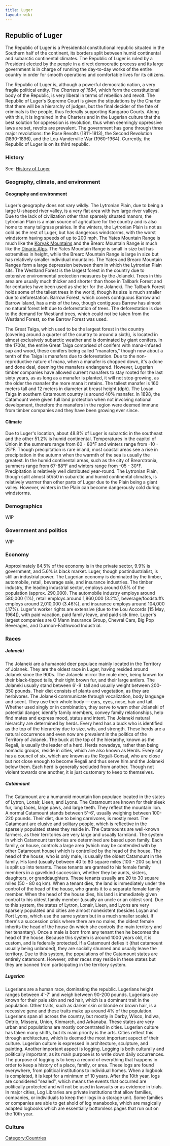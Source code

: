 ```yaml
---
title: Luger
layout: wiki
---
```

## Republic of Luger

The Republic of Luger is a Presidential constitutional republic situated
in the Southern half of the continent, its borders split between humid
continental and subarctic continental climates. The Republic of Luger is
ruled by a President elected by the people in a direct democratic
process and its large government is in charge of running the day-to-day
works of the entire country in order for smooth operations and
comfortable lives for its citizens.

The Republic of Luger is, although a powerful democratic nation, a very
fragile political entity. The *Charters of 1684*, which form the
constitutional body of the Republic, is very liberal in terms of
rebellion and revolt. The Republic of Luger's Supreme Court is given the
stipulations by the Charter that there will be a hierarchy of judges,
but the final decider of the fate of criminals is the people, thus
federally supporting Kangaroo Courts. Along with this, it is ingrained
in the Charters and in the Lugerian culture that the best solution for
oppression is revolution, thus when seemingly oppressive laws are set,
revolts are prevalent. The government has gone through three major
revolutions: the Rose Revolts (1811-1813), the Second Revolution
(1890-1896), and the Lou-Vanderville War (1960-1964). Currently, the
Republic of Luger is on its third republic.

### History

See: [History of Luger](History_of_Luger "wikilink")

### Geography, climate, and environment

#### Geography and environment

Luger's geography does not vary wildly. The Lytronian Plain, due to
being a large U-shaped river valley, is a very flat area with two large
river valleys. Due to the lack of civilization other than sparsely
situated manors, the Lytronian Plain is a main source of agriculture for
the country and is also home to many tallgrass prairies. In the winters,
the Lytronian Plain is not as cold as the rest of Luger, but has
dangerous windstorms, with the worst windstorm having speeds of up to
200 mph. The Yates Mountain Range is much like the [Koryak
Mountains](https://en.wikipedia.org/wiki/Koryak_Mountains) and the
Brearc Mountain Range is much like the [Dinaric
Alps](https://en.wikipedia.org/wiki/Dinaric_Alps). The Yates Mountain
Range is small in size but has extremities in height, while the Brearc
Mountain Range is large in size but has relatively smaller individual
mountains. The Yates and Brearc Mountain Ranges form a large depression
between them in which the Lytronian Plain sits. The Westland Forest is
the largest forest in the country due to extensive environmental
protection measures by the Jolaneki. Trees in this area are usually much
thicker and shorter than those in Tallbark Forest and for centuries have
been used as shelter for the Jolaneki. The Tallbark Forest holds some of
the tallest trees in the world, though its size is much smaller due to
deforestation. Barrow Forest, which covers contiguous Barrow and Barrow
Island, has a mix of the two, though contiguous Barrow has almost no
natural forest left due to deforestation of trees. The deforestation is
due to the demand for Westland trees, which could not be taken from the
Westland Forest, so the Barrow Forest was used.

The Great Taiga, which used to be the largest forest in the country
(covering around a quarter of the country to around a sixth), is located
in almost exclusively subarctic weather and is dominated by giant
conifers. In the 1700s, the entire Great Taiga comprised of conifers
with mana-infused sap and wood, these conifers being called "manafers,"
though now about a tenth of the Taiga is manafers due to deforestation.
Due to the non-reproductive nature of mana, when a manafer is chopped
down, it's a done and done deal, deeming the manafers endangered.
However, Lugerian timber companies have allowed current manafers to stay
rooted for the last sixty years, as as long as a manafer is planted, it
will not stop growing, as the older the manafer the more mana it
retains. The tallest manafer is 160 meters tall and 12 meters in
diameter at breast height (dph). The Loyan Taiga in southern Catamount
country is around 40% manafer. In 1898, the Catamount were given full
land protection when not involving national development, therefore the
manafers in the region were deemed immune from timber companies and they
have been growing ever since.

#### Climate

Due to Luger's location, about 48.8% of Luger is subarctic in the
southeast and the other 51.2% is humid continental. Temperatures in the
capitol of Union in the summers range from 60 - 80°F and winters range
from -10 - 25°F. Though precipitation is rare inland, most coastal areas
see a rise in precipitation in the autumn when the warmth of the sea is
usually the greatest. In the humid continental areas, such as the city
of Brearctronia, summers range from 67-88°F and winters range from -05 -
30°F. Precipitation is relatively well distributed year-round. The
Lytronian Plain, though split almost 50/50 in subarctic and humid
continental climates, is relatively warmer than other parts of Luger due
to the Plain being a giant valley. However, winters in the Plain can
become dangerously cold during windstorms.

### Demographics

WIP

### Government and politics

WIP

### Economy

Approximately 84.5% of the economy is in the private sector, 9.9% is
government, and 5.6% is black market. Luger, though postindustrialist,
is still an industrial power. The Lugerian economy is dominated by the
timber, automobile, retail, beverage sale, and insurance industries. The
timber industry, the leading industrial sector, employs around 0.5% of
the population (approx. 290,000). The automobile industry employs around
580,000 (1%), retail employs around 1,860,000 (3.2%),
beverage/foodstuffs employs around 2,010,000 (3.46%), and insurance
employs around 104,000 (.17%). Luger's worker rights are extensive (due
to the Lou Accords \[15 May, 1964\]), with paid vacation, paid family
leave, and paid sick time. Luger's largest companies are O'Mann
Insurance Group, Chevral Cars, Big Pop Beverages, and Durmon-Faithwood
Industrial.

### Races

##### Jolaneki

The Jolaneki are a humanoid deer populace mainly located in the
Territory of Jolanek. They are the oldest race in Luger, having resided
around Jolanek since the 900s. The Jolaneki mirror the mule deer, being
known for their black-tipped tails, their tight brown fur, and their
large antlers. The Jolaneki usually stand between 6'-9' tall and usually
weight between 200-350 pounds. Their diet consists of plants and
vegetation, as they are herbivores. The Jolaneki communicate through
vocalization, body language and scent. They use their whole body — ears,
eyes, nose, hair and tail. Whether used singly or in combination, they
serve to warn other Jolaneki of potential danger, identify family
members, convey family relationships, help find mates and express mood,
status and intent. The Jolaneki natural hierarchy are determined by
herds. Every herd has a buck who is identified as the top of the
hierarchy due to size, wits, and strength. These herds are a natural
occurrence and even now are prevalent in the politics of the Territory
of Jolanek. The buck at the top of the hierarchy, known as the Regali,
is usually the leader of a herd. Herds nowadays, rather than being
nomadic groups, reside in cities, which are also known as Herds. Every
city has a council of six, which are known as the Regali-Consal, who are
close but not close enough to become Regali and thus serve him and the
Jolaneki below them. Each herd is generally secluded from another.
Though not violent towards one another, it is just customary to keep to
themselves.

##### Catamount

The Catamount are a humanoid mountain lion populace located in the
states of Lytron, Lonair, Lieen, and Lyons. The Catamount are known for
their sleek fur, long faces, large paws, and large teeth. They reflect
the mountain lion. A normal Catamount stands between 5'-6', usually
weighing between 100-220 pounds. Their diet, due to being carnivores, is
mostly meat. The Catamount are elusive and solitary people, which is
reflective in the sparsely populated states they reside in. The
Catamounts are well-known farmers, as their territories are very large
and usually farmland. The system in which Catamount territories are
determined are based upon family. Each family, or house, controls a
large area (which may be contended with by other Catamount house) which
is controlled by the head of the house. The head of the house, who is
only male, is usually the oldest Catamount in the family. His land
(usually between 40 to 80 square miles \[100 - 200 sq km\]) is split up
into tenants. These tenants are granted to his female family members in
a gavelkind succession, whether they be aunts, sisters, daughters, or
granddaughters. These tenants usually are 20 to 30 square miles (50 - 80
sq km). When a tenant dies, the land is immediately under the control of
the head of the house, who grants it to a separate female family member.
When the head of the house dies, his land is immediately given control
to his oldest family member (usually an uncle or an oldest son). Due to
this system, the states of Lytron, Lonair, Lieen, and Lyons are very
sparsely populated and cities are almost nonexistent (besides Loyan and
Port Lyons, which use the same system but in a much smaller scale). If
there's a succession crisis where there are no males, the oldest female
inherits the head of the house (in which she controls the main territory
and her tenantary). Once a male is born from any tenant then he becomes
the head of the house. Because this system is around 1000 years old, it
is custom, and is federally protected. If a Catamount defies it (that
catamount usually being unlanded), they are socially shunned and usually
leave the territory. Due to this system, the populations of the
Catamount states are entirely catamount. However, other races may reside
in these states but they are banned from participating in the territory
system.

##### Lugerian

Lugerians are a human race, dominating the republic. Lugerians height
ranges between 4'-7' and weigh between 90-200 pounds. Lugerians are
known for their pale skin and red hair, which is a dominant trait in the
population. Other traits, such as darker skin or blonde or brown hair,
is a recessive gene and these traits make up around 4% of the
population. Lugerians span all across the country, but mostly in Darby,
Wisco, Indiwa, Ontrio, Missera, Union, Kinmarch, and Arkanaba. These
states are very urban and populations are mostly concentrated in cities.
Lugerian culture has taken many shifts, but its main priority is the
arts. Cities reflect this through architecture, which is deemed the most
important aspect of their culture. Lugerian culture is expressed in
architecture, sculpture, and painting. Another important aspect is
logging. Logging is both culturally and politically important, as its
main purpose is to write down daily occurrences. The purpose of logging
is to keep a record of everything that happens in order to keep a
history of a place, family, or area. These logs are found everywhere,
from political institutions to individual homes. When a logbook is
completed, it is kept for a minimum of 10 years. After the 10th year,
logs are considered "sealed", which means the events that occurred are
politically protected and will not be used in lawsuits or as evidence in
trials. In major cities, Log Libraries are private institutions that
allow families, companies, or individuals to keep their logs in a
storage unit. Some families or companies are able to get ahold of log
manabooks, which are magically adapted logbooks which are essentially
bottomless pages that run out on the 10th year.

### Culture

[Category:Countries](Category:Countries "wikilink")
